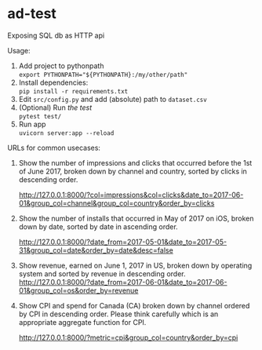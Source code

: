 # ad-test
Exposing SQL db as HTTP api    
    
Usage:    
1. Add project to pythonpath    
    `export PYTHONPATH="${PYTHONPATH}:/my/other/path"`
2. Install dependencies:    
    `pip install -r requirements.txt`
3. Edit `src/config.py` and add (absolute) path to `dataset.csv`    
4. (Optional) Run *the test*    
    `pytest test/`
5. Run app    
    `uvicorn server:app --reload`    


    
URLs for common usecases:    
1. Show the number of impressions and clicks that occurred before the 1st of June 2017, broken down by channel and country, sorted by clicks in descending order.    
    
    http://127.0.0.1:8000/?col=impressions&col=clicks&date_to=2017-06-01&group_col=channel&group_col=country&order_by=clicks
    
2. Show the number of installs that occurred in May of 2017 on iOS, broken down by date, sorted by date in ascending order.    
    
    http://127.0.0.1:8000/?date_from=2017-05-01&date_to=2017-05-31&group_col=date&order_by=date&desc=false
    
3. Show revenue, earned on June 1, 2017 in US, broken down by operating system and sorted by revenue in descending order.    
    http://127.0.0.1:8000/?date_from=2017-06-01&date_to=2017-06-01&group_col=os&order_by=revenue    
    
4. Show CPI and spend for Canada (CA) broken down by channel ordered by CPI in descending order. Please think carefully which is an appropriate aggregate function for CPI.    
    
    http://127.0.0.1:8000/?metric=cpi&group_col=country&order_by=cpi    
    
